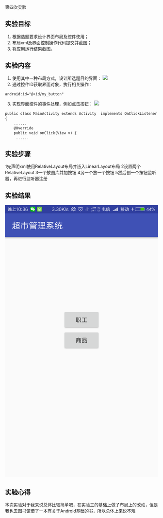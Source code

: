 第四次实验

## 实验目标

1. 根据选题要求设计界面布局及控件使用；
2. 布局xml及界面控制操作代码提交并截图；
3. 将应用运行结果截图。


## 实验内容

1. 使用其中一种布局方式，设计所选题目的界面：
![](https://user-images.githubusercontent.com/627946/39629467-e47676f2-4fde-11e8-920a-fc1ca6351fdf.png)
2. 通过控件ID获取界面对象，执行相关操作：

```
android:id="@+id/my_button"
```
3. 实现界面控件的事件处理，例如点击按钮：
![](https://user-images.githubusercontent.com/627946/39629667-8ba7225a-4fdf-11e8-8a8e-9c7c653eda31.png)

```
public class MainActivity extends Activity  implements OnClickListener {    
    ......   
    @Override    
    public void onClick(View v) { 
     ......
 ```
 
## 实验步骤
1先声明xml使用RelativeLayout布局并嵌入LinearLayout布局
2设置两个RelativeLayout
3一个放图片并加按钮
4另一个放一个按钮
5然后创一个按钮监听器，再进行监听器注册
## 实验结果
![image](https://github.com/hzuapps/android-labs-2018/blob/master/soft1614080902208/shiyan33.png)

## 实验心得
本次实验对于我来说总体比较简单吧，在实验三的基础上做了布局上的改动，但是我也去图书馆借了一本有关于Android基础的书，所以总体上来说不难
